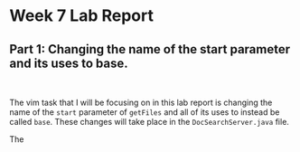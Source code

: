 # Week 7 Lab Report

## Part 1: Changing the name of the start parameter and its uses to base.
<br>

The vim task that I will be focusing on in this lab report is changing the name of the ``start`` parameter of ``getFiles`` and all of its uses to instead be called ``base``. These changes will take place in the ``DocSearchServer.java`` file.

The 


